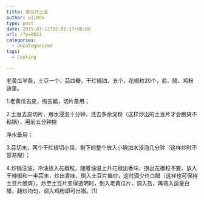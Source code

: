 ```yaml
---
title: 黄瓜炒土豆
author: w1100n
type: post
date: 2015-07-12T05:02:17+00:00
url: /?p=8021
categories:
  - Uncategorized
tags:
  - Cooking

---
```

老黄瓜半条，土豆一个，蒜四瓣，干红椒四、五个，花椒粒20个，盐、醋、鸡粉适量。

1.老黄瓜去皮，掏去瓤，切片备用；
  
2.土豆去皮切片，用水浸泡十分钟，洗去多余淀粉（这样炒出的土豆片才会脆爽不粘锅），用前五分钟控

净水备用；
  
3.蒜切末，两个干红椒切小段、剩下的整个放入小碗加水浸泡几分钟（这样炒时不容易糊）；
  
4.炒锅注油，冷油放入花椒粒，随着油温上升花椒出香味，捞出花椒粒不要，放入干辣椒和一半蒜末，炒出香味，倒入土豆片煸炒，这时滴少许白醋（这样也可保持土豆片脆爽），炒至土豆片变得透明时，倒入老黄瓜片，调入盐，再调入适量白醋，翻炒均匀，调入鸡粉即可出锅。[1]